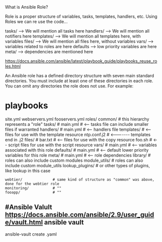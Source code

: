What is Ansible Role?

Role is a proper structure of variables, tasks, templates, handlers, etc. Using Roles we can re use the code...

tasks/ --> We will mention all tasks here
handlers/ --> We will mention all notifiers here
templates/  --> We will  mention all templates here, with variables
files/ --> We will mention all files here, without variables
vars/ --> variables related to roles are here
defaults --> low priority variables are here
meta/  --> dependencies are mentioned here

https://docs.ansible.com/ansible/latest/playbook_guide/playbooks_reuse_roles.html

An Ansible role has a defined directory structure with seven main standard directories. You must include at least one of these directories in each role. You can omit any directories the role does not use. For example:

# playbooks
site.yml
webservers.yml
fooservers.yml
roles/
    common/               # this hierarchy represents a "role"
        tasks/            #
            main.yml      #  <-- tasks file can include smaller files if warranted
        handlers/         #
            main.yml      #  <-- handlers file
        templates/        #  <-- files for use with the template resource
            ntp.conf.j2   #  <------- templates end in .j2
        files/            #
            bar.txt       #  <-- files for use with the copy resource
            foo.sh        #  <-- script files for use with the script resource
        vars/             #
            main.yml      #  <-- variables associated with this role
        defaults/         #
            main.yml      #  <-- default lower priority variables for this role
        meta/             #
            main.yml      #  <-- role dependencies
        library/          # roles can also include custom modules
        module_utils/     # roles can also include custom module_utils
        lookup_plugins/   # or other types of plugins, like lookup in this case

    webtier/              # same kind of structure as "common" was above, done for the webtier role
    monitoring/           # ""
    fooapp/               # ""

#Ansible Valult
https://docs.ansible.com/ansible/2.9/user_guide/vault.html
ansible vault
---------------
ansible-vault create <file-name>.yaml